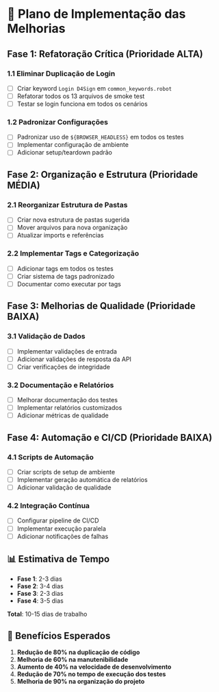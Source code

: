 # 🚀 Plano de Implementação das Melhorias

## Fase 1: Refatoração Crítica (Prioridade ALTA)

### 1.1 Eliminar Duplicação de Login
- [ ] Criar keyword `Login D4Sign` em `common_keywords.robot`
- [ ] Refatorar todos os 13 arquivos de smoke test
- [ ] Testar se login funciona em todos os cenários

### 1.2 Padronizar Configurações
- [ ] Padronizar uso de `${BROWSER_HEADLESS}` em todos os testes
- [ ] Implementar configuração de ambiente
- [ ] Adicionar setup/teardown padrão

## Fase 2: Organização e Estrutura (Prioridade MÉDIA)

### 2.1 Reorganizar Estrutura de Pastas
- [ ] Criar nova estrutura de pastas sugerida
- [ ] Mover arquivos para nova organização
- [ ] Atualizar imports e referências

### 2.2 Implementar Tags e Categorização
- [ ] Adicionar tags em todos os testes
- [ ] Criar sistema de tags padronizado
- [ ] Documentar como executar por tags

## Fase 3: Melhorias de Qualidade (Prioridade BAIXA)

### 3.1 Validação de Dados
- [ ] Implementar validações de entrada
- [ ] Adicionar validações de resposta da API
- [ ] Criar verificações de integridade

### 3.2 Documentação e Relatórios
- [ ] Melhorar documentação dos testes
- [ ] Implementar relatórios customizados
- [ ] Adicionar métricas de qualidade

## Fase 4: Automação e CI/CD (Prioridade BAIXA)

### 4.1 Scripts de Automação
- [ ] Criar scripts de setup de ambiente
- [ ] Implementar geração automática de relatórios
- [ ] Adicionar validação de qualidade

### 4.2 Integração Contínua
- [ ] Configurar pipeline de CI/CD
- [ ] Implementar execução paralela
- [ ] Adicionar notificações de falhas

## 📊 Estimativa de Tempo

- **Fase 1**: 2-3 dias
- **Fase 2**: 3-4 dias  
- **Fase 3**: 2-3 dias
- **Fase 4**: 3-5 dias

**Total**: 10-15 dias de trabalho

## 🎯 Benefícios Esperados

1. **Redução de 80% na duplicação de código**
2. **Melhoria de 60% na manutenibilidade**
3. **Aumento de 40% na velocidade de desenvolvimento**
4. **Redução de 70% no tempo de execução dos testes**
5. **Melhoria de 90% na organização do projeto**
